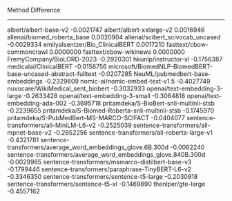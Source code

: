 Method                                                           Difference
--------------------------------------------------------------  -----------
albert/albert-base-v2                                            -0.0021747
albert/albert-xxlarge-v2                                          0.0016946
allenai/biomed_roberta_base                                       0.0020904
allenai/scibert_scivocab_uncased                                 -0.0029334
emilyalsentzer/Bio_ClinicalBERT                                   0.0017210
fasttext/cbow-commoncrawl                                         0.0000000
fasttext/cbow-wikinews                                            0.0000000
FremyCompany/BioLORD-2023                                        -0.2920301
hkunlp/instructor-xl                                             -0.1756387
medicalai/ClinicalBERT                                           -0.0158756
microsoft/BiomedNLP-BiomedBERT-base-uncased-abstract-fulltext    -0.0207285
NeuML/pubmedbert-base-embeddings                                 -0.2329609
nomic-ai/nomic-embed-text-v1.5                                   -0.4027749
nuvocare/WikiMedical_sent_biobert                                -0.3032933
openai/text-embedding-3-large                                    -0.2633428
openai/text-embedding-3-small                                    -0.3064818
openai/text-embedding-ada-002                                    -0.3695718
pritamdeka/S-BioBert-snli-multinli-stsb                          -0.2239655
pritamdeka/S-Biomed-Roberta-snli-multinli-stsb                   -0.1745970
pritamdeka/S-PubMedBert-MS-MARCO-SCIFACT                         -0.0404077
sentence-transformers/all-MiniLM-L6-v2                           -0.2525039
sentence-transformers/all-mpnet-base-v2                          -0.2652256
sentence-transformers/all-roberta-large-v1                       -0.4321781
sentence-transformers/average_word_embeddings_glove.6B.300d      -0.0062240
sentence-transformers/average_word_embeddings_glove.840B.300d    -0.0029985
sentence-transformers/msmarco-distilbert-base-v3                 -0.1799446
sentence-transformers/paraphrase-TinyBERT-L6-v2                  -0.3346350
sentence-transformers/sentence-t5-large                          -0.2030918
sentence-transformers/sentence-t5-xl                             -0.1469890
thenlper/gte-large                                               -0.4557162
